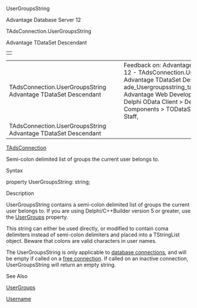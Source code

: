 UserGroupsString




Advantage Database Server 12  

TAdsConnection.UserGroupsString

Advantage TDataSet Descendant

|  |
| --- |
|  |

|  |  |  |  |  |
| --- | --- | --- | --- | --- |
| TAdsConnection.UserGroupsString  Advantage TDataSet Descendant |  |  | Feedback on: Advantage Database Server 12 - TAdsConnection.UserGroupsString Advantage TDataSet Descendant ade\_Usergroupsstring\_tadsconnection\_prop Advantage Web Development > Advantage Delphi OData Client > Delphi OData Components > TODataSet / Dear Support Staff, |  |
| TAdsConnection.UserGroupsString  Advantage TDataSet Descendant |  |  |  |  |

[TAdsConnection](ade_tadsconnection_7.htm)

Semi-colon delimited list of groups the current user belongs to.

Syntax

property UserGroupsString: string;

Description

UserGroupsString contains a semi-colon delimited list of groups the current user belongs to. If you are using Delphi/C++Builder version 5 or greater, use the [UserGroups](ade_usergroups_tadsconnection_prop.htm) property.

This string can either be used directly, or modified to contain coma delimiters instead of semi-colon delimiters and placed into a TStringList object. Beware that colons are valid characters in user names.

The UserGroupsString is only applicable to [database connections](javascript:hhpopuplink.TextPopup(popid_330761683X,FontFace,-1,-1,-1,-1)), and will be empty if called on a [free connection](javascript:hhpopuplink.TextPopup(popid_233455464X,FontFace,-1,-1,-1,-1)). If called on an inactive connection, UserGroupsString will return an empty string.

See Also

[UserGroups](ade_usergroups_tadsconnection_prop.htm)

[Username](ade_username_tadsconnection.htm)